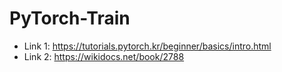 # PyTorch-Train

- Link 1: https://tutorials.pytorch.kr/beginner/basics/intro.html
- Link 2: https://wikidocs.net/book/2788